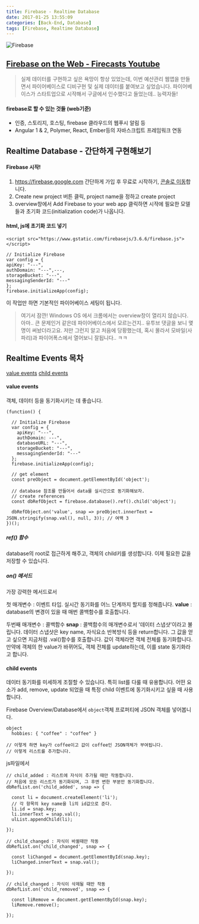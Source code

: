 ```yaml
---
title: Firebase - Realtime Database
date: 2017-01-25 13:55:09
categories: [Back-End, Database]
tags: [Firebase, Realtime Database]
---
```


![Firebase](/image/firebase.png)

## [Firebase on the Web - Firecasts Youtube](https://www.youtube.com/playlist?list=PLl-K7zZEsYLmnJ_FpMOZgyg6XcIGBu2OX)

> 실제 데이터를 구현하고 싶은 욕망이 항상 있었는데, 이번 예산관리 웹앱을 만들면서 파이어베이스로 디비구현 및 실제 데이터를 붙여보고 싶었습니다.
파이어베이스가 스타트업으로 시작해서 구글에서 인수했다고 들었는데.. 능력자들!

#### firebase로 할 수 있는 것들 (web기준)
- 인증, 스토리지, 호스팅, firebase 클라우드의 웹푸시 알림 등
- Angular 1 & 2, Polymer, React, Ember등의 자바스크립트 프레임워크 연동

## Realtime Database - 간단하게 구현해보기

#### Firebase 시작!
1. <https://firebase.google.com> 간단하게 가입 후 무료로 시작하기, [콘솔로 이동](https://console.firebase.google.com)합니다.
2. Create new project 버튼 클릭, project name을 정하고 create project
3. overview창에서 Add Firebase to your web app 클릭하면 시작에 필요한 모델들과 초기화 코드(initialization code)가 나옵니다.

#### html, js에 초기화 코드 넣기
```
<script src="https://www.gstatic.com/firebasejs/3.6.6/firebase.js"></script>
```

```
// Initialize Firebase
var config = {
apiKey: "---",
authDomain: "---",---,
storageBucket: "---",
messagingSenderId: "---"
};
firebase.initializeApp(config);
```
이 작업만 하면 기본적인 파이어베이스 세팅이 됩니다.

> 여기서 잠깐!
Windows OS 에서 크롬에서는 overview창이 열리지 않습니다. 아마.. 큰 문제인거 같은데 파이어베이스에서 모르는건지..
유투브 댓글을 보니 몇명이 써놨더라고요. 저만 그런지 알고 처음에 당황했는데, 혹시 몰라서 모바일(사파리)과 파이어폭스에서 열어보니 잘됩니다.. ㅋㅋ


## Realtime Events 목차
[value events](#value-events)
[child events](#child-events)

#### value events
객체, 데이터 등을 동기화시키는 데 좋습니다.

```
(function() {

  // Initialize Firebase
  var config = {
    apiKey: "---",
    authDomain: ---",
    databaseURL: "---",
    storageBucket: "---",
    messagingSenderId: "---"
  };
  firebase.initializeApp(config);

  // get element
  const preObject = document.getElementById('object');

  // database 참조를 만들어서 data를 실시간으로 동기화해보자.
  // create references
  const dbRefObject = firebase.database().ref().child('object');

  dbRefObject.on('value', snap => preObject.innerText = JSON.stringify(snap.val(), null, 3)); // 여백 3
})();
```

##### ref() 함수
database의 root로 접근하게 해주고, 객체의 child키를 생성합니다. 이제 필요한 값을 저장할 수 있습니다.

##### on() 메서드
가장 강력한 메서드로서

첫 매개변수 : 이벤트 타입. 실시간 동기화를 어느 단계까지 할지를 정해줍니다.
**value** : database의 변경이 있을 때 매번 콜백함수를 호출합니다.

두번째 매개변수 : 콜백함수
**snap** : 콜백함수의 매개변수로서 '데이터 스냅샷'이라고 불립니다.
데이터 스냅샷은 key name, 자식요소 반복방식 등을 return합니다.
그 값을 얻고 싶으면 지금처럼 .val()함수를 호출합니다. 값이 객체라면 객체 전체를 동기화합니다.
만약에 객체의 한 value가 바뀌어도, 객체 전체를 update하는데, 이를 state 동기화라고 합니다.

#### child events
데이터 동기화를 미세하게 조절할 수 있습니다. 특히 list를 다룰 때 유용합니다.
어떤 요소가 add, remove, update 되었을 때 특정 child 이벤트에 동기화시키고 싶을 때 사용합니다.

Firebase Overview/Database에서 `object`객체 프로퍼티에 JSON 객체를 넣어봅니다.
```
object
  hobbies: { "coffee" : "coffee" }

// 이렇게 하면 key가 coffee이고 값이 coffee인 JSON객체가 부여됩니다.
// 이렇게 리스트를 추가합니다.
```

js파일에서
```
// child_added : 리스트에 자식이 추가될 때만 작동합니다.
// 처음에 모든 리스트가 동기화되며, 그 후엔 변한 부분만 동기화합니다.
dbRefList.on('child_added', snap => {

  const li = document.createElement('li');
  // 각 항목의 key name을 li의 id값으로 준다.
  li.id = snap.key;  
  li.innerText = snap.val();
  ulList.appendChild(li);

});

// child_changed : 자식이 바뀔때만 작동  
dbRefList.on('child_changed', snap => {

  const liChanged = document.getElementById(snap.key);
  liChanged.innerText = snap.val();

});

// child_changed : 자식이 삭제될 때만 작동  
dbRefList.on('child_removed', snap => {

  const liRemove = document.getElementById(snap.key);
  liRemove.remove();

});
```
